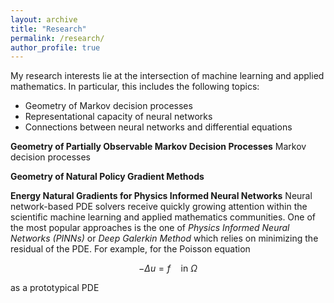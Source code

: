 ```yaml
---
layout: archive
title: "Research"
permalink: /research/
author_profile: true
---
```


My research interests lie at the intersection of machine learning and applied mathematics. In particular, this includes the following topics:
* Geometry of Markov decision processes
* Representational capacity of neural networks
* Connections between neural networks and differential equations

**Geometry of Partially Observable Markov Decision Processes**
Markov decision processes 

**Geometry of Natural Policy Gradient Methods**

**Energy Natural Gradients for Physics Informed Neural Networks**
Neural network-based PDE solvers receive quickly growing attention within the scientific machine learning and applied mathematics communities. 
One of the most popular approaches is the one of *Physics Informed Neural Networks (PINNs)* or *Deep Galerkin Method* which relies on minimizing the residual of the PDE.
For example, for the Poisson equation 

$$ -\Delta u = f \quad \text{in } \Omega $$

as a prototypical PDE
